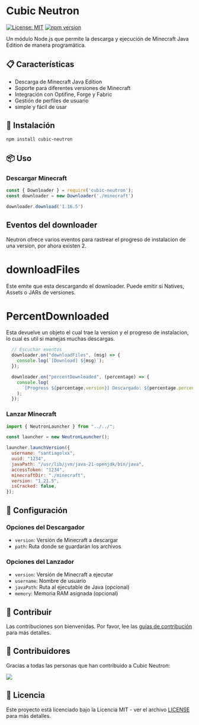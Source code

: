 # Cubic Neutron

[![License: MIT](https://img.shields.io/badge/License-MIT-yellow.svg)](https://opensource.org/licenses/MIT)
[![npm version](https://badge.fury.io/js/cubic-neutron.svg)](https://badge.fury.io/js/cubic-neutron)

Un módulo Node.js que permite la descarga y ejecución de Minecraft Java Edition de manera programática.

## 📋 Características

- Descarga de Minecraft Java Edition
- Soporte para diferentes versiones de Minecraft
- Integración con Optifine, Forge y Fabric
- Gestión de perfiles de usuario
- simple y fácil de usar

## 🚀 Instalación

```bash
npm install cubic-neutron
```

## 📦 Uso

### Descargar Minecraft

```javascript
const { Downloader } = require('cubic-neutron');
const downloader = new Downloader('./minecraft')

downloader.download('1.16.5')
```

## Eventos del downloader
Neutron ofrece varios eventos para rastrear el progreso de instalacion de una version, por ahora existen 2.

# downloadFiles
Este emite que esta descargando el downloader.
Puede emitir si Natives, Assets o JARs de versiones.

# PercentDownloaded
Esta devuelve un objeto el cual trae la version y el progreso de instalacion, lo cual es util si manejas muchas descargas.

```JavaScript
  // Escuchar eventos
  downloader.on("downloadFiles", (msg) => {
    console.log(`[Download] ${msg}`);
  });

  downloader.on("percentDownloaded", (percentage) => {
    console.log(
      `[Progress ${percentage.version}] Descargado: ${percentage.percent}%`,
    );
  });
```

### Lanzar Minecraft

```javascript
import { NeutronLauncher } from "../../";

const launcher = new NeutronLauncher();

launcher.launchVersion({
  username: "santiagolxx",
  uuid: "1234",
  javaPath: "/usr/lib/jvm/java-21-openjdk/bin/java",
  accessToken: "1234",
  minecraftDir: "./minecraft",
  version: "1.21.5",
  isCracked: false,
});
```

## 🔧 Configuración

### Opciones del Descargador

- `version`: Versión de Minecraft a descargar
- `path`: Ruta donde se guardarán los archivos

### Opciones del Lanzador

- `version`: Versión de Minecraft a ejecutar
- `username`: Nombre de usuario
- `javaPath`: Ruta al ejecutable de Java (opcional)
- `memory`: Memoria RAM asignada (opcional)

## 🤝 Contribuir

Las contribuciones son bienvenidas. Por favor, lee las [guías de contribución](CONTRIBUTING.md) para más detalles.

## 👥 Contribuidores

Gracias a todas las personas que han contribuido a Cubic Neutron:

<a href="https://github.com/CubicLauncher/neutron/graphs/contributors">
  <img src="https://contrib.rocks/image?repo=CubicLauncher/neutron" />
</a>

## 📄 Licencia

Este proyecto está licenciado bajo la Licencia MIT - ver el archivo [LICENSE](LICENSE) para más detalles.
